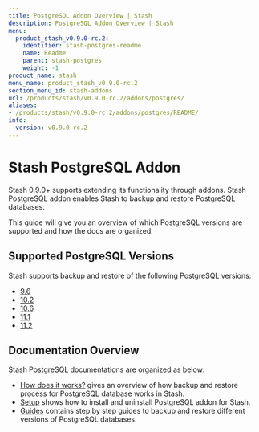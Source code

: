 ```yaml
---
title: PostgreSQL Addon Overview | Stash
description: PostgreSQL Addon Overview | Stash
menu:
  product_stash_v0.9.0-rc.2:
    identifier: stash-postgres-readme
    name: Readme
    parent: stash-postgres
    weight: -1
product_name: stash
menu_name: product_stash_v0.9.0-rc.2
section_menu_id: stash-addons
url: /products/stash/v0.9.0-rc.2/addons/postgres/
aliases:
- /products/stash/v0.9.0-rc.2/addons/postgres/README/
info:
  version: v0.9.0-rc.2
---
```


# Stash PostgreSQL Addon

Stash 0.9.0+ supports extending its functionality through addons. Stash PostgreSQL addon enables Stash to backup and restore PostgreSQL databases.

This guide will give you an overview of which PostgreSQL versions are supported and how the docs are organized.

## Supported PostgreSQL Versions

Stash supports backup and restore of the following PostgreSQL versions:

- [9.6](/products/stash/v0.9.0-rc.2/addons/postgres/guides/9.6/standalone)
- [10.2](/products/stash/v0.9.0-rc.2/addons/postgres/guides/10.2/standalone)
- [10.6](/products/stash/v0.9.0-rc.2/addons/postgres/guides/10.6/standalone)
- [11.1](/products/stash/v0.9.0-rc.2/addons/postgres/guides/11.1/standalone)
- [11.2](/products/stash/v0.9.0-rc.2/addons/postgres/guides/11.2/standalone)

## Documentation Overview

Stash PostgreSQL documentations are organized as below:

- [How does it works?](/products/stash/v0.9.0-rc.2/addons/postgres/overview) gives an overview of how backup and restore process for PostgreSQL database works in Stash.
- [Setup](/products/stash/v0.9.0-rc.2/addons/postgres/setup/install) shows how to install and uninstall PostgreSQL addon for Stash.
- [Guides](/products/stash/v0.9.0-rc.2/addons/postgres/guides/11.2/standalone) contains step by step guides to backup and restore different versions of PostgreSQL databases.
